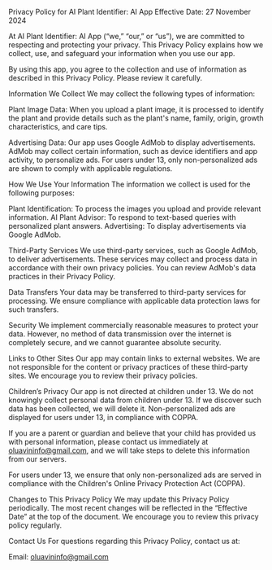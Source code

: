 Privacy Policy for AI Plant Identifier: AI App
Effective Date: 27 November 2024

At AI Plant Identifier: AI App (“we,” “our,” or “us”), we are committed to respecting and protecting your privacy. This Privacy Policy explains how we collect, use, and safeguard your information when you use our app.

By using this app, you agree to the collection and use of information as described in this Privacy Policy. Please review it carefully.

Information We Collect
We may collect the following types of information:

Plant Image Data:
When you upload a plant image, it is processed to identify the plant and provide details such as the plant's name, family, origin, growth characteristics, and care tips.

Advertising Data:
Our app uses Google AdMob to display advertisements. AdMob may collect certain information, such as device identifiers and app activity, to personalize ads. For users under 13, only non-personalized ads are shown to comply with applicable regulations.

How We Use Your Information
The information we collect is used for the following purposes:

Plant Identification: To process the images you upload and provide relevant information.
AI Plant Advisor: To respond to text-based queries with personalized plant answers.
Advertising: To display advertisements via Google AdMob.

Third-Party Services
We use third-party services, such as Google AdMob, to deliver advertisements. These services may collect and process data in accordance with their own privacy policies. You can review AdMob's data practices in their Privacy Policy.

Data Transfers
Your data may be transferred to third-party services for processing. We ensure compliance with applicable data protection laws for such transfers.

Security
We implement commercially reasonable measures to protect your data. However, no method of data transmission over the internet is completely secure, and we cannot guarantee absolute security.

Links to Other Sites
Our app may contain links to external websites. We are not responsible for the content or privacy practices of these third-party sites. We encourage you to review their privacy policies.

Children’s Privacy
Our app is not directed at children under 13. We do not knowingly collect personal data from children under 13. If we discover such data has been collected, we will delete it. Non-personalized ads are displayed for users under 13, in compliance with COPPA.

If you are a parent or guardian and believe that your child has provided us with personal information, please contact us immediately at oluavininfo@gmail.com, and we will take steps to delete this information from our servers.

For users under 13, we ensure that only non-personalized ads are served in compliance with the Children's Online Privacy Protection Act (COPPA).

Changes to This Privacy Policy
We may update this Privacy Policy periodically. The most recent changes will be reflected in the “Effective Date” at the top of the document. We encourage you to review this privacy policy regularly.

Contact Us
For questions regarding this Privacy Policy, contact us at:

Email: oluavininfo@gmail.com


